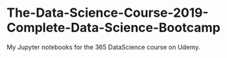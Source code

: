 # The-Data-Science-Course-2019-Complete-Data-Science-Bootcamp
My Jupyter notebooks for the 365 DataScience course on Udemy. 
